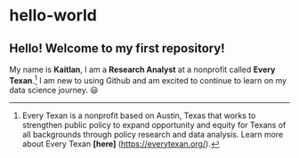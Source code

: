 # hello-world
## Hello! Welcome to my first repository!

My name is **Kaitlan**, I am a **Research Analyst** at a nonprofit called **Every Texan**.[^1] I am new to using Github and am excited to continue to learn on my data science journey. :smiley:

[^1]: Every Texan is a nonprofit based on Austin, Texas that works to strengthen public policy to expand opportunity and equity for Texans of all backgrounds through policy research and data analysis. Learn more about Every Texan **[here]** (https://everytexan.org/).
